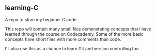 ## learning-C
A repo to store my beginner C code.

This repo will contain many small files demonstating concepts that I have learned through the course on Codecademy. Some of the more basic concepts have short files with more comments than code.  

I'll also use this as a chance to learn Git and version controlling too.
